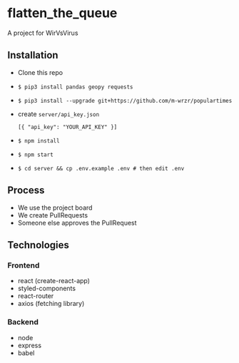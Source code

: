 # flatten_the_queue

A project for WirVsVirus

## Installation

- Clone this repo
- `$ pip3 install pandas geopy requests`
- `$ pip3 install --upgrade git+https://github.com/m-wrzr/populartimes`
- create `server/api_key.json`

  ```
  [{ "api_key": "YOUR_API_KEY" }]
  ```

- `$ npm install`
- `$ npm start`
- `$ cd server && cp .env.example .env # then edit .env`

## Process

- We use the project board
- We create PullRequests
- Someone else approves the PullRequest

## Technologies

### Frontend

- react (create-react-app)
- styled-components
- react-router
- axios (fetching library)

### Backend

- node
- express
- babel
